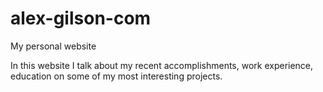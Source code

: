 # alex-gilson-com
My personal website

In this website I talk about my recent accomplishments, work experience, education on some of my most interesting projects.
